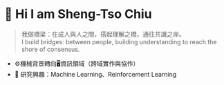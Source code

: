 # 👋 Hi I am Sheng-Tso Chiu

> 我做橋梁：在成人與人之間，搭起理解之橋，通往共識之岸。<br>
> I build bridges: between people, building understanding to reach the shore of consensus.

- ⚙️機械背景轉向🖥️資訊領域（跨域實作與協作）
- 🧪 研究興趣：Machine Learning、Reinforcement Learning
<!--
**ZuoTso/ZuoTso** is a ✨ _special_ ✨ repository because its `README.md` (this file) appears on your GitHub profile.

Here are some ideas to get you started:

- 🔭 I’m currently working on ...
- 🌱 I’m currently learning ...
- 👯 I’m looking to collaborate on ...
- 🤔 I’m looking for help with ...
- 💬 Ask me about ...
- 📫 How to reach me: ...
- 😄 Pronouns: ...
- ⚡ Fun fact: ...
-->

